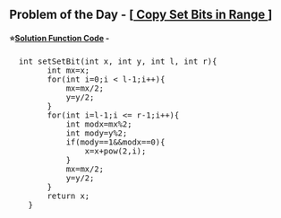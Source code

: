 ## Problem of the Day - [<a href="https://practice.geeksforgeeks.org/problems/copy-set-bits-in-range0623/1"> Copy Set Bits in Range </a>]


#### ⭐<ins>Solution Function Code</ins> -
<pre>
  int setSetBit(int x, int y, int l, int r){
        int mx=x;
        for(int i=0;i < l-1;i++){
            mx=mx/2;
            y=y/2;
        }
        for(int i=l-1;i <= r-1;i++){
            int modx=mx%2;
            int mody=y%2;
            if(mody==1&&modx==0){
                x=x+pow(2,i);
            }
            mx=mx/2;
            y=y/2;
        }
        return x;
    }
</pre>
